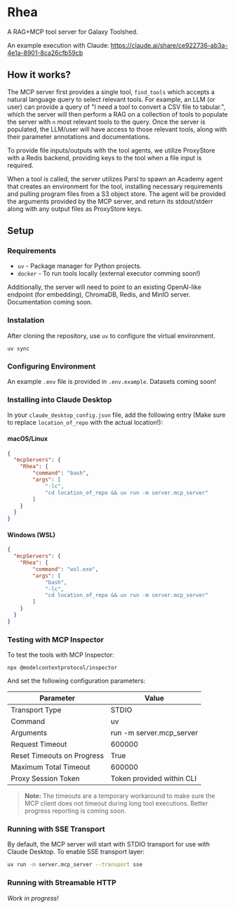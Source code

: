 # Rhea
A RAG+MCP tool server for Galaxy Toolshed.

An example execution with Claude: https://claude.ai/share/ce922736-ab3a-4e1a-8901-8ca26cfb59cb


## How it works? 
The MCP server first provides a single tool, `find_tools` which accepts a natural language query to select relevant tools. For example, an LLM (or user) can provide a query of "I need a tool to convert a CSV file to tabular.", which the server will then perform a RAG on a collection of tools to populate the server with `n` most relevant tools to the query. Once the server is populated, the LLM/user will have access to those relevant tools, along with their parameter annotations and documentations.

To provide file inputs/outputs with the tool agents, we utilize ProxyStore with a Redis backend, providing keys to the tool when a file input is required. 

When a tool is called, the server utilizes Parsl to spawn an Academy agent that creates an environment for the tool, installing necessary requirements and pulling program files from a S3 object store. The agent will be provided the arguments provided by the MCP server, and return its stdout/stderr along with any output files as ProxyStore keys.

## Setup

### Requirements
- `uv` - Package manager for Python projects.
- `docker` - To run tools locally (external executor comming soon!)

Additionally, the server will need to point to an existing OpenAI-like endpoint (for embedding), ChromaDB, Redis, and MinIO server. Documentation coming soon.

### Instalation
After cloning the repository, use `uv` to configure the virtual environment. 

```
uv sync
```

### Configuring Environment
An example `.env` file is provided in `.env.example`.
Datasets coming soon!

### Installing into Claude Desktop
In your `claude_desktop_config.json` file, add the following entry (Make sure to replace `location_of_repo` with the actual location!):


#### macOS/Linux
```json
{
  "mcpServers": {
    "Rhea": {
        "command": "bash",
        "args": [
            "-lc",
            "cd location_of_repo && uv run -m server.mcp_server"
        ]
    }
  }
}
```

#### Windows (WSL)
```json
{
  "mcpServers": {
    "Rhea": {
        "command": "wsl.exe",
        "args": [
            "bash",
            "-lc",
            "cd location_of_repo && uv run -m server.mcp_server"
        ]
    }
  }
}
```

### Testing with MCP Inspector
To test the tools with MCP Inspector:

```
npx @modelcontextprotocol/inspector
```

And set the following configuration parameters:

| Parameter | Value |
| --------- | ----- |
| Transport Type | STDIO |
| Command | uv |
| Arguments | run -m server.mcp_server |
| Request Timeout | 600000 |
| Reset Timeouts on Progress | True |
| Maximum Total Timeout | 600000 | 
| Proxy Session Token | Token provided within CLI | 


> **Note:** The timeouts are a temporary workaround to make sure the MCP client does not timeout during long tool executions. Better progress reporting is coming soon.

### Running with SSE Transport
By default, the MCP server will start with STDIO transport for use with Claude Desktop. To enable SSE transport layer:

```bash
uv run -m server.mcp_server --transport sse
```

### Running with Streamable HTTP 
*Work in progress!*